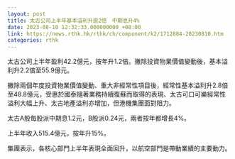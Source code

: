 ```yaml
---
layout: post
title: 太古公司上半年基本溢利升逾2倍　中期息升4%
date: 2023-08-10 12:32:33.000000000 +08:00
link: https://news.rthk.hk/rthk/ch/component/k2/1712884-20230810.htm
categories: rthk
---
```


太古公司上半年盈利42.2億元，按年升1.2倍。撇除投資物業價值變動後，基本溢利升2.2倍至55.9億元。

撇除兩個年度投資物業價值變動、重大非經常性項目後，經常性基本溢利升2.8倍至48.8億元，受惠於國泰隨著業務持續復蘇而取得的表現、太古可口可樂經常性溢利大幅上升、太古地產溢利亦增加，但港機集團面對阻力。

太古A股每股派中期息1.2元，B股派0.24元，兩者按年都增長4%。

上半年收入515.4億元，按年升15%。

集團表示，各核心部門上半年表現全面回升，以航空部門是帶動業績的主要動力。
